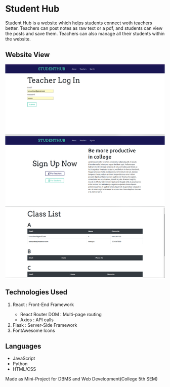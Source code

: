 # Student Hub
Student Hub is a website which helps students connect woth teachers better. Teachers can post notes as raw text or a pdf, and students can view the posts and save them. Teachers can also manage all their students within the website.

## Website View
![image.png](Screen_shots/dbms1.png)<br>
![image2.png](Screen_shots/dbms2.png)<br>
![image3.png](Screen_shots/dbms3.png)<br>

## Technologies Used
<ol>
  <li>React : Front-End Framework</li>
  <ul>
    <li> React Router DOM : Multi-page routing</li>
    <li> Axios : API calls </li>
  </ul>
  <li>Flask : Server-Side Framework</li>
  <li>FontAwesome Icons</li>
</ol>

## Languages
<ul>
   <li>JavaScript</li>
   <li>Python</li>
   <li>HTML/CSS</li>
</ul>

Made as Mini-Project for DBMS and Web Development(College 5th SEM)
